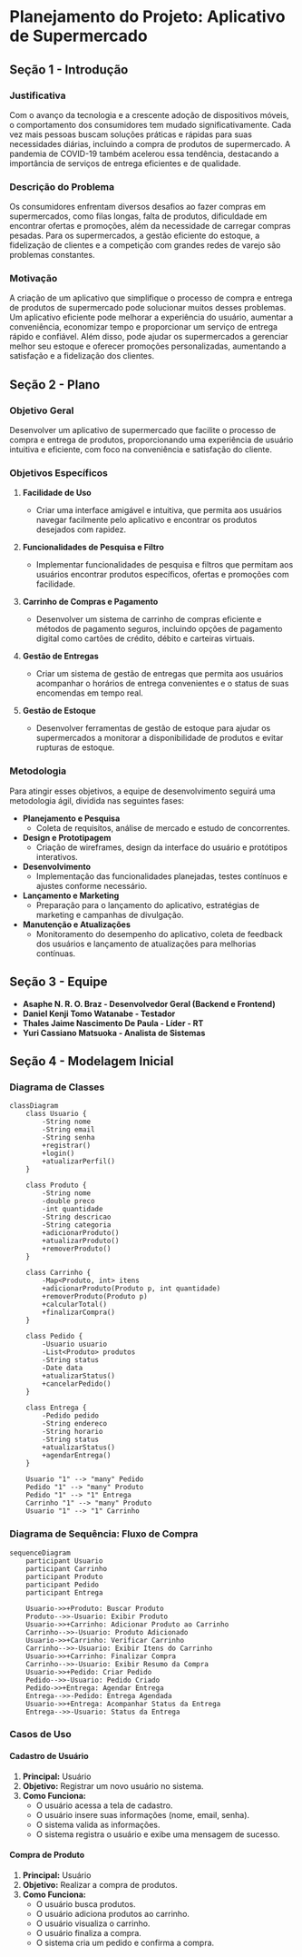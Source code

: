 # Planejamento do Projeto: Aplicativo de Supermercado

## Seção 1 - Introdução

### Justificativa
Com o avanço da tecnologia e a crescente adoção de dispositivos móveis, o comportamento dos consumidores tem mudado significativamente. Cada vez mais pessoas buscam soluções práticas e rápidas para suas necessidades diárias, incluindo a compra de produtos de supermercado. A pandemia de COVID-19 também acelerou essa tendência, destacando a importância de serviços de entrega eficientes e de qualidade.

### Descrição do Problema
Os consumidores enfrentam diversos desafios ao fazer compras em supermercados, como filas longas, falta de produtos, dificuldade em encontrar ofertas e promoções, além da necessidade de carregar compras pesadas. Para os supermercados, a gestão eficiente do estoque, a fidelização de clientes e a competição com grandes redes de varejo são problemas constantes.

### Motivação
A criação de um aplicativo que simplifique o processo de compra e entrega de produtos de supermercado pode solucionar muitos desses problemas. Um aplicativo eficiente pode melhorar a experiência do usuário, aumentar a conveniência, economizar tempo e proporcionar um serviço de entrega rápido e confiável. Além disso, pode ajudar os supermercados a gerenciar melhor seu estoque e oferecer promoções personalizadas, aumentando a satisfação e a fidelização dos clientes.

## Seção 2 - Plano

### Objetivo Geral
Desenvolver um aplicativo de supermercado que facilite o processo de compra e entrega de produtos, proporcionando uma experiência de usuário intuitiva e eficiente, com foco na conveniência e satisfação do cliente.

### Objetivos Específicos
1. **Facilidade de Uso**
   - Criar uma interface amigável e intuitiva, que permita aos usuários navegar facilmente pelo aplicativo e encontrar os produtos desejados com rapidez.
   
2. **Funcionalidades de Pesquisa e Filtro**
   - Implementar funcionalidades de pesquisa e filtros que permitam aos usuários encontrar produtos específicos, ofertas e promoções com facilidade.
   
3. **Carrinho de Compras e Pagamento**
   - Desenvolver um sistema de carrinho de compras eficiente e métodos de pagamento seguros, incluindo opções de pagamento digital como cartões de crédito, débito e carteiras virtuais.
   
4. **Gestão de Entregas**
   - Criar um sistema de gestão de entregas que permita aos usuários acompanhar o horários de entrega convenientes e o status de suas encomendas em tempo real.

5. **Gestão de Estoque**
   - Desenvolver ferramentas de gestão de estoque para ajudar os supermercados a monitorar a disponibilidade de produtos e evitar rupturas de estoque.

### Metodologia
Para atingir esses objetivos, a equipe de desenvolvimento seguirá uma metodologia ágil, dividida nas seguintes fases:
- **Planejamento e Pesquisa**
  - Coleta de requisitos, análise de mercado e estudo de concorrentes.
- **Design e Prototipagem**
  - Criação de wireframes, design da interface do usuário e protótipos interativos.
- **Desenvolvimento**
  - Implementação das funcionalidades planejadas, testes contínuos e ajustes conforme necessário.
- **Lançamento e Marketing**
  - Preparação para o lançamento do aplicativo, estratégias de marketing e campanhas de divulgação.
- **Manutenção e Atualizações**
  - Monitoramento do desempenho do aplicativo, coleta de feedback dos usuários e lançamento de atualizações para melhorias contínuas.

## Seção 3 - Equipe

- **Asaphe N. R. O. Braz - Desenvolvedor Geral (Backend e Frontend)**
- **Daniel Kenji Tomo Watanabe - Testador**
- **Thales Jaime Nascimento De Paula - Líder - RT**
- **Yuri Cassiano Matsuoka - Analista de Sistemas**

## Seção 4 - Modelagem Inicial

### Diagrama de Classes
```mermaid
classDiagram
    class Usuario {
        -String nome
        -String email
        -String senha
        +registrar()
        +login()
        +atualizarPerfil()
    }

    class Produto {
        -String nome
        -double preco
        -int quantidade
        -String descricao
        -String categoria
        +adicionarProduto()
        +atualizarProduto()
        +removerProduto()
    }

    class Carrinho {
        -Map<Produto, int> itens
        +adicionarProduto(Produto p, int quantidade)
        +removerProduto(Produto p)
        +calcularTotal()
        +finalizarCompra()
    }

    class Pedido {
        -Usuario usuario
        -List<Produto> produtos
        -String status
        -Date data
        +atualizarStatus()
        +cancelarPedido()
    }

    class Entrega {
        -Pedido pedido
        -String endereco
        -String horario
        -String status
        +atualizarStatus()
        +agendarEntrega()
    }

    Usuario "1" --> "many" Pedido
    Pedido "1" --> "many" Produto
    Pedido "1" --> "1" Entrega
    Carrinho "1" --> "many" Produto
    Usuario "1" --> "1" Carrinho
```

### Diagrama de Sequência: Fluxo de Compra
```mermaid
sequenceDiagram
    participant Usuario
    participant Carrinho
    participant Produto
    participant Pedido
    participant Entrega

    Usuario->>+Produto: Buscar Produto
    Produto-->>-Usuario: Exibir Produto
    Usuario->>+Carrinho: Adicionar Produto ao Carrinho
    Carrinho-->>-Usuario: Produto Adicionado
    Usuario->>+Carrinho: Verificar Carrinho
    Carrinho-->>-Usuario: Exibir Itens do Carrinho
    Usuario->>+Carrinho: Finalizar Compra
    Carrinho-->>-Usuario: Exibir Resumo da Compra
    Usuario->>+Pedido: Criar Pedido
    Pedido-->>-Usuario: Pedido Criado
    Pedido->>+Entrega: Agendar Entrega
    Entrega-->>-Pedido: Entrega Agendada
    Usuario->>+Entrega: Acompanhar Status da Entrega
    Entrega-->>-Usuario: Status da Entrega
```

### Casos de Uso
#### Cadastro de Usuário
1. **Principal:** Usuário
2. **Objetivo:** Registrar um novo usuário no sistema.
3. **Como Funciona:**
   - O usuário acessa a tela de cadastro.
   - O usuário insere suas informações (nome, email, senha).
   - O sistema valida as informações.
   - O sistema registra o usuário e exibe uma mensagem de sucesso.

#### Compra de Produto
1. **Principal:** Usuário
2. **Objetivo:** Realizar a compra de produtos.
3. **Como Funciona:**
   - O usuário busca produtos.
   - O usuário adiciona produtos ao carrinho.
   - O usuário visualiza o carrinho.
   - O usuário finaliza a compra.
   - O sistema cria um pedido e confirma a compra.
